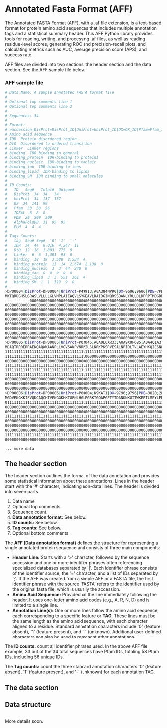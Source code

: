 # Annotated Fasta Format (AFF)

The Annotated FASTA Format (AFF), with a .af file extension, is a text-based format for protein amino acid sequences that includes multiple annotation tags and a statistical summary header. This AFF Python library provides tools for reading, writing, and processing .af files, as well as reading residue-level scores, generating ROC and precision-recall plots, and calculating metrics such as AUC, average precision score (APS), and success rate.

AFF files are divided into two sections, the header section and the data section. See the AFF sample file below.

### AFF sample file
```bash
# Data Name: A sample annotated FASTA format file
#
# Optional top comments line 1
# Optional top comments line 2
#
# Sequences: 34
#
# Format:
# >accession|DisProt=DisProt_ID|UniProt=UniProt_ID|OX=OX_ID|Pfam=Pfam_ID|IDEAL=IDEAL_ID|PDB=PDB_ID|AlphaFoldDB=AlphaFoldDB_ID|ELM=ELM_ID
# Amino acid sequence
# IDR  Protein disordered region
# DtO  Disordered to ordered transition
# Linker  Linker regions
# binding  IDR binding in general
# binding_protein  IDR-binding to proteins
# binding_nucleic  IDR-binding to nucleic
# binding_ion  IDR-binding to ions
# binding_lipid  IDR-binding to lipids
# binding_SM  IDR binding to small molecules
#
# ID Counts:
#   ID   Seq#   Total#  Unique#
#   DisProt  34  34   34
#   UniProt  34  137  137
#   OX  34  141  99
#   Pfam  33  58  56
#   IDEAL  8  8  8
#   PDB  29  509  509
#   AlphaFoldDB  31  95  95
#   ELM  4  4  4
#
# Tags Counts:
#   tag  Seq# Seg#  '0' '1'  '-'
#   IDR  34  44  8,016  4,247  11
#   DtO  12  16  1,803  775  0
#   Linker  6  6  1,381  93  0
#   binding  18  19  3,588  2,534  0
#   binding_protein  13  14  2,674  2,138  0
#   binding_nucleic  3  3  44  240  0
#   binding_ion  0  0  0  0  0
#   binding_lipid  3  3  551  361  0
#   binding_SM  1  1  319  9  0
#
>DP00004|DisProt=DP00004|UniProt=P49913;A0A384NPR0|OX=9606;9606|PDB=7PDC;5NMN;2FBS;2FCG;6BIX;5NNM;2LMF;4EYC;5NNK;6BIV;7SAY;8DEW;6S6M;2FBU;5XNG;2NA3;2K6O;5NNT;7NPQ;5XRX|AlphaFoldDB=A0A384NPR0;P49913|Pfam=PF12153;PF00666
MKTQRDGHSLGRWSLVLLLLGLVMPLAIIAQVLSYKEAVLRAIDGINQRSSDANLYRLLDLDPRPTMDGDPDTPKPVSFTVKETVCPRTTQQSPEDCDFKKDGLVKRCMGTVTLNQARGSFDISCDKDNKRFALLGDFFRKSKEKIGKEFKRIVQRIKDFLRNLVPRTES
-----------000000000000000000000000000000000000000000000000000000000000000000000000000000000000000000000000000000000000000000000000001111111111111111111111111111111111111
00000000000000000000000000000000000000000000000000000000000000000000000000000000000000000000000000000000000000000000000000000000000001111111111111111111111111111111111111
00000000000000000000000000000000000000000000000000000000000000000000000000000000000000000000000000000000000000000000000000000000000000000000000000000000000000000000000000
00000000000000000000000000000000000000000000000000000000000000000000000000000000000000000000000000000000000000000000000000000000000000000000000000000000000000000000000000
00000000000000000000000000000000000000000000000000000000000000000000000000000000000000000000000000000000000000000000000000000000000000000000000000000000000000000000000000
00000000000000000000000000000000000000000000000000000000000000000000000000000000000000000000000000000000000000000000000000000000000000000000000000000000000000000000000000
00000000000000000000000000000000000000000000000000000000000000000000000000000000000000000000000000000000000000000000000000000000000000000000000000000000000000000000000000
00000000000000000000000000000000000000000000000000000000000000000000000000000000000000000000000000000000000000000000000000000000000000000000000000000000000000000000000000
00000000000000000000000000000000000000000000000000000000000000000000000000000000000000000000000000000000000000000000000000000000000000000000000000000000000000000000000000
>DP00005|DisProt=DP00005|UniProt=P03045;A0A0L6XR33;A0A9X0F6B5;A0A4Q1A3T8;A0A246E3T6;Q38265;A0A619L6W2;A0A657F2Z0;A0A627WVL0;A0A1C0UMS0|OX=1313;90371;149539;28901;2681611;10710;2002831;1235825;562;10710;2044509|PDB=1QFQ;5LM7;5MS0;6GOV|Pfam=PF11438|AlphaFoldDB=A0A0L6XR33;A0A4Q1A3T8;A0A246E3T6;A0A619L6W2;A0A657F2Z0;A0A627WVL0;A0A1C0UMS0
MDAQTRRRERRAEKQAQWKAANPLLVGVSAKPVNRPILSLNRKPKSRVESALNPIDLTVLAEYHKQIESNLQRIERKNQRTWYSKPGERGITCSGRQKIKGKSIPLI
11111111111111111111111111111111111111111111111111111111111111111111111111111111111111111111111111111111111
11111111111111111111111111111111111100000000000000000000000000000000000000000000000000000000000000000000000
00000000000000000000000000000000000000000000000000000000000000000000000000000000000000000000000000000000000
11111111111111111111111111111111111111111111111111111111111111111111111111111111111111111111111111111111111
11111111111111111111111111111111111111111111111111111111111111111111111111111111111111111111111111111111111
11111111111111111111111111111111111111111111111111111111111111111111111111111111111111111111111111111111111
00000000000000000000000000000000000000000000000000000000000000000000000000000000000000000000000000000000000
00000000000000000000000000000000000000000000000000000000000000000000000000000000000000000000000000000000000
00000000000000000000000000000000000000000000000000000000000000000000000000000000000000000000000000000000000
>DP00006|DisProt=DP00006|UniProt=P00004;K9KAT1|OX=9796;9796|PDB=3O20;2PCB;1LC2;6SUV;5WVE;1FI7;3WUI;1GIW;1CRC;1WEJ;5ZKV;1OCD;3WC8;4NFG;1I5T;1AKK;2FRC;2N3B;3O1Y;2GIW;6K9J;8ZXR;3NBT;1M60;4RSZ;5IY5;6K9I;1FI9;1U75;1HRC;1LC1;3NBS;3JBT|AlphaFoldDB=K9KAT1;P00004|Pfam=PF00034
MGDVEKGKKIFVQKCAQCHTVEKGGKHKTGPNLHGLFGRKTGQAPGFTYTDANKNKGITWKEETLMEYLENPKKYIPGTKMIFAGIKKKTEREDLIAYLKKATNE
011111111111111111111111111111111111111111111111111111111111111111111111111111111111111111111111111111111
000000000000000000000000000000000000000000000000000000000000000000000000000000000000000000000000000000000
000000000000000000000000000000000000000000000000000000000000000000000000000000000000000000000000000000000
111111111111111111111111111111111111111111111111111111111111111111111111111111111111111111111111111111110
000000000000000000000000000000000000000000000000000000000000000000000000000000000000000000000000000000000
000000000000000000000000000000000000000000000000000000000000000000000000000000000000000000000000000000000
000000000000000000000000000000000000000000000000000000000000000000000000000000000000000000000000000000000
111111111111111111111111111111111111111111111111111111111111111111111111111111111111111111111111111111110
000000000000000000000000000000000000000000000000000000000000000000000000000000000000000000000000000000000

... more data
```
## The header section
The header section outlines the format of the data annotation and provides some statistical information about these annotations. Lines in the header start with the ‘#’ character, indicating non-data lines.
The header is divided into seven parts.
1.	Data name
2.	Optional top comments
3.	Sequence count.
4.	**Data annotation format:** See below.
5.	**ID counts:** See below.
6.	**Tag counts:** See below.
7.	Optional bottom comments

The **AFF (Data annotation format)** defines the structure for representing a single annotated protein sequence and consists of three main components:
- **Header Line:** Starts with a '>' character, followed by the sequence accession and one or more identifier phrases often referencing specialized databases separated by '|'. Each identifier phrase consists of the identifier source, the '=' character, and a list of IDs separated by ';'. If the AFF was created from a simple AFF or a FASTA file, the first identifier phrase with the source 'FASTA' refers to the identifier used by the original fasta file, which is usually the accession.
- **Amino Acid Sequence:** Provided on the line immediately following the header. It uses one-letter amino acid codes (e.g., A, R, N, D) and is limited to a single line.
- **Annotation Line(s):** One or more lines follow the amino acid sequence, each corresponding to a specific feature or **TAG**. These lines must be the same length as the amino acid sequence, with each character aligned to a residue. Standard annotation characters include '0' (feature absent), '1' (feature present), and '-' (unknown). Additional user-defined characters can also be used to represent other annotations.

The **ID counts:** count all identifier phrases used. In the above AFF file example, 33 out of the 34 total sequences have Pfam IDs, totaling 58 Pfam IDs, including 56 unique IDs.

The **Tag counts:** count the three standard annotation characters '0' (feature absent), '1' (feature present), and '-' (unknown) for each annotation TAG.

## The data section


## Data structure


```bash

```
                                     
More details soon.



